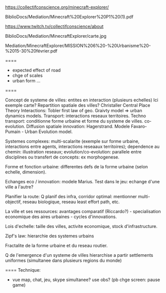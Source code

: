 
https://collectifconscience.org/minecraft-explorer/

BiblioDocs/Mediation/Minecraft%20Explorer%20P1%20(1).pdf

https://www.twitch.tv/collectifconscience/about

BiblioDocs/Mediation/MinecraftExplorer/carte.jpg

Mediation/MinecraftExplorer/MISSION%206%20-%20Urbanisme%20-%2015-30%20février.pdf

====

 * expected effect of road
 * chge of scales
 * urban form
...

====

Concept de systeme de villes: entites en interaction (plusieurs echelles)
Ici exemple carte?
Repartition spatiale des villes? Christaller Central Place Theory
Interactions: Tobler first law of geo.
Graivty model => urban dynamics models.
Transport: interactions reseaux territoires. Techno transport: conditionne forme urbaine et forme du systeme de villes. co-evolution.
Diffusion spatiale innovation: Hagerstrand. Modele Favaro-Pumain - Urban Evolution model. 

Systemes complexes: multi-scalarite (exemple sur forme urbaine, interactions entre agents, interactions reseaaux territoires); dependence au chemin: illustration reseaux; evolution/co-evolution: parallele entre disciplines ou transfert de concepts: ex morphogenese.

Forme et fonction urbaine: differentes defs de la forme urbaine (selon echelle, dimension).

Echanges eco / innovation: modele Marius. Test dans le jeu: echange d'une ville a l'autre?

Planifier la route: Q planif des infra, corridor optimal: mentionner multi-objectif, reseau biologique, reseau least effort path, etc.

La ville et ses ressources: avantages comparatif (Riccardo?) - specialisation economique des aires urbaines - cycles d'innovations.

Lois d'echelle: taille des villes, activite economique, stock d'infrastructure.

Zipf's law: hierarchie des systemes urbains

Fractalite de la forme urbaine et du reseau routier.

Q de l'emergence d'un systeme de villes hierarchise a partir settlements uniformes (simultanee dans plusieurs regions du monde)

====
Technique:
 - vue map, chat, jeu, skype simultanee? use obs?
(pb chge screen: pause game)


